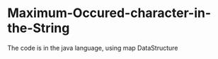 # Maximum-Occured-character-in-the-String
The code is in the java language, using map DataStructure
